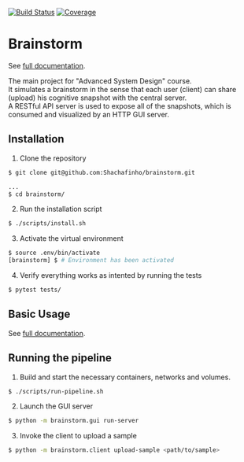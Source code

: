 [![Build Status](https://travis-ci.org/Shachafinho/brainstorm.svg?branch=master)](https://travis-ci.org/Shachafinho/brainstorm)
[![Coverage](https://codecov.io/gh/Shachafinho/brainstorm/branch/master/graph/badge.svg)](https://codecov.io/gh/Shachafinho/brainstorm)

# Brainstorm

See [full documentation](https://shachafinho-brainstorm.readthedocs.io/en/latest/).

The main project for "Advanced System Design" course.\
It simulates a brainstorm in the sense that each user (client) can share (upload) his cognitive snapshot with the central server.\
A RESTful API server is used to expose all of the snapshots, which is consumed and visualized by an HTTP GUI server.


## Installation

1. Clone the repository
```sh
$ git clone git@github.com:Shachafinho/brainstorm.git

...
$ cd brainstorm/
```

2. Run the installation script

```sh
$ ./scripts/install.sh
```

3. Activate the virtual environment

```sh
$ source .env/bin/activate
[brainstorm] $ # Environment has been activated
```

4. Verify everything works as intented by running the tests

```sh
$ pytest tests/
```


## Basic Usage

See [full documentation](https://shachafinho-brainstorm.readthedocs.io/en/latest/).


## Running the pipeline

1. Build and start the necessary containers, networks and volumes.

```sh
$ ./scripts/run-pipeline.sh
```

2. Launch the GUI server

```sh
$ python -m brainstorm.gui run-server
```

3. Invoke the client to upload a sample

```sh
$ python -m brainstorm.client upload-sample <path/to/sample>
```
